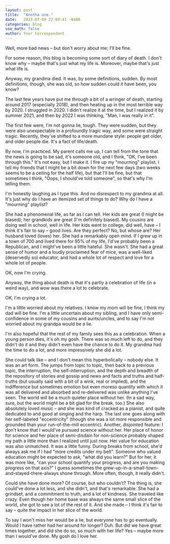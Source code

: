 ```yaml
---
layout: post
title:  "Anotha one."
date:   2023-07-09 22:09:41 -0400
categories: blog
use_math: false
author: Your Correspondent
---
```


Well, more bad news &ndash; but don't worry about me; I'll be fine.

For some reason, this blog is becoming some sort of diary of death. I don't know why &ndash; maybe that's just what my life is. Moreover, maybe that's just what life is.

Anyway, my grandma died. It was, by some definitions, sudden. By most definitions, though, she was old, so how sudden could it have been, you know?

The last few years have put me through a bit of a wringer of death, starting around 2017 (especially 2018), and then heating up in the most terrible way by 2020. I struggled in 2020. I didn't realize it at the time, but I realized it by summer 2021, and then by 2022 I was thinking, "Man, I was really _in_ it".

The first few were, I'm not gonna lie, tough. They were sudden, but they were also unexpectable in a profoundly tragic way, and some were straight tragic. Recently, they've shifted to a more mundane style: people get older, and older people die. It's a fact of life/death. 

By now, I'm practiced. My parent calls me up, I can tell from the tone that the news is going to be sad, it's someone old, and I think, "OK, I've been through this." It's not easy, but I make it. I fire up my "mourning" playlist. I tell my friends that I might be a bit down for the next few days (two weeks seems to be a ceiling for the half life), but that I'll be fine, but that sometimes I think, "Oops, I should've told someone", so that's why I'm telling them.

I'm honestly laughing as I type this. And no disrespect to my grandma at all. It's just why do I have an itemized set of things to do? Why do I have a "mourning" playlist?

She had a phenomenal life, as far as I can tell. Her kids are great (I might be biased); her grandkids are great (I'm definitely biased). My cousins are doing well in school, well in life. Her kids went to college, did well, have &ndash; I think it's fair to say &ndash; good lives. Are they perfect? No, but whose are? Her husband loved (loves) her. She had a remarkably open mind. If I grew up in a town of 700 and lived there for 95% of my life, I'd've probably been a Republican, and I might've been a little hateful. She wasn't. She had a great sense of humor and a loudly proclaimed fear of mice, was a well-liked (deservedly so) educator, and had a whole lot of respect and love for a whole lot of people.

OK, now I'm crying.

Anyway, the thing about death is that it's partly a celebration of life (in a weird way), and wow was there a lot to celebrate.

OK, I'm crying a lot.

I'm a little worried about my relatives. I know my mom will be fine, I think my dad will be fine. I'm a little uncertain about my sibling, and I have only semi-confidence in some of my cousins and aunts/uncles, and to say I'm not worried about my grandpa would be a lie.

I'm also hopeful that the rest of my family sees this as a celebration. When a young person dies, it's oh my gosh. There was so much left to do, and they didn't do it and they didn't even have the chance to do it. My grandma had the time to do a lot, and more impressively she did a lot. 

She could talk like &ndash; and I don't mean this hyperbolically &ndash; nobody else. It was an art form. The jumps from topic to topic, then back to a previous topic, the interruption, the self-interruption, and the depth and breadth of the repository of stories and gossip and news and facts and truths and half-truths (but usually said with a bit of a wink, real or implied), and the indifference but sometimes emotion but even moreso quantity with which it was all delivered and absorbed and re-delivered was unlike anything I've seen. The world will be a much quieter place without her. (In a sad way, sure, but the world might be a bit glad for the break, too.) She also absolutely loved music &ndash; and she was kind of cracked as a pianist, and quite dedicated to and good at singing and the harp. The last one goes along with her self-labeled "eccentricity" (though she was a lot more responsible and grounded than your run-of-the-mill eccentric). Another, disjointed feature: I don't know that I would've pursued science without her. Her place of honor for science and her place of semi-disdain for non-science probably shaped my path a little more than I realized until just now. Her value for education was also unmatched. It was a little funny. During breaks from school, she'd always ask me if I had "more credits under my belt". Someone who valued education might be expected to ask, "what did you learn?" But for her, it was more like, "can your school quantify your progress, and are you making progress on that axis?" I guess sometimes the grew-up-in-a-small-town-and-stayed-there-always shone through. More often, though, it really didn't. 

Could she have done more? Of course, but who couldn't? The thing is, she could've done a lot less, and she didn't, and that's remarkable. She had a grindset, and a commitment to truth, and a lot of kindness. She traveled like crazy. Even though her home base was always the same small slice of the world, she got to see a lot of the rest of it. And she made &ndash; I think it's fair to say &ndash; quite the impact in her slice of the world.

To say I won't miss her would be a lie, but everyone has to go eventually. Would I have rather had her around for longer? Duh. But did we have great times together, and did she do so, so much with her life? Yes &ndash; maybe more than I would've done. My gosh do I love her.


